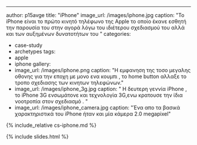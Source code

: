 ---
author: p15avge
title: "iPhone"
image_url: /images/iphone.jpg
caption: "Το iPhone είναι το πρώτο κινητό τηλέφωνο της Apple το οποίο έκανε εσθητή την παρουσία του στην αγορά λόγω του ιδιέτερου σχεδιασμού του αλλά και των αυξημένων δυνατοτήτων του "
categories:
  - case-study
  - archetypes
tags:
  - apple
  - iphone
gallery:
  - image_url: /images/iphone.png
    caption: "Η εμφανηση της τοσο μεγαλης οθονης για την εποχη με μονο ενα κουμπι , το home button αλλαξε το τροπο σχεδιασης των κινητων τηλεφώνων."
  - image_url: /images/iphone_3g.jpg
    caption: " Η δευτερη γεννία iPhone , το iPhone 3G ενσωμάτονε και τεχνολογία 3G,ενω κρατουσε την ίδια νοοτροπία στον σχεδιασμό . "
  - image_url: /images/iphone_camera.jpg
    caption: "Ένα απο τα βασικά χαρακτηριστικά του iPhone ήταν και μία κάμερα 2.0 megapixel"
  

{% include_relative cs-iphone.md %}

{% include slides.html %}
